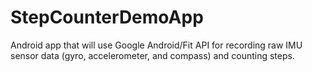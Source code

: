 # StepCounterDemoApp
Android app that will use Google Android/Fit API for recording raw IMU sensor data (gyro, accelerometer, and compass) and counting steps. 
